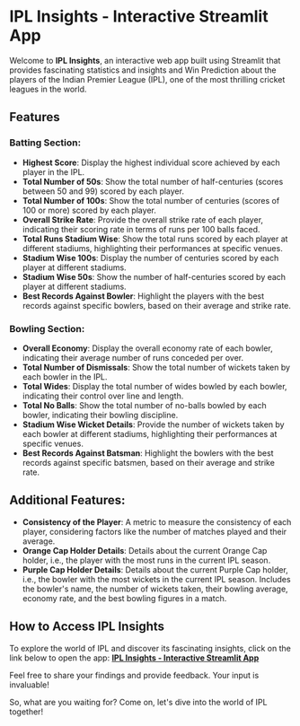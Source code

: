 # IPL Insights - Interactive Streamlit App

Welcome to **IPL Insights**, an interactive web app built using Streamlit that provides fascinating statistics and insights and Win Prediction about the players of the Indian Premier League (IPL), one of the most thrilling cricket leagues in the world.

## Features

### Batting Section:

- **Highest Score**: Display the highest individual score achieved by each player in the IPL.
- **Total Number of 50s**: Show the total number of half-centuries (scores between 50 and 99) scored by each player.
- **Total Number of 100s**: Show the total number of centuries (scores of 100 or more) scored by each player.
- **Overall Strike Rate**: Provide the overall strike rate of each player, indicating their scoring rate in terms of runs per 100 balls faced.
- **Total Runs Stadium Wise**: Show the total runs scored by each player at different stadiums, highlighting their performances at specific venues.
- **Stadium Wise 100s**: Display the number of centuries scored by each player at different stadiums.
- **Stadium Wise 50s**: Show the number of half-centuries scored by each player at different stadiums.
- **Best Records Against Bowler**: Highlight the players with the best records against specific bowlers, based on their average and strike rate.

### Bowling Section:

- **Overall Economy**: Display the overall economy rate of each bowler, indicating their average number of runs conceded per over.
- **Total Number of Dismissals**: Show the total number of wickets taken by each bowler in the IPL.
- **Total Wides**: Display the total number of wides bowled by each bowler, indicating their control over line and length.
- **Total No Balls**: Show the total number of no-balls bowled by each bowler, indicating their bowling discipline.
- **Stadium Wise Wicket Details**: Provide the number of wickets taken by each bowler at different stadiums, highlighting their performances at specific venues.
- **Best Records Against Batsman**: Highlight the bowlers with the best records against specific batsmen, based on their average and strike rate.

## Additional Features:

- **Consistency of the Player**: A metric to measure the consistency of each player, considering factors like the number of matches played and their average.
- **Orange Cap Holder Details**: Details about the current Orange Cap holder, i.e., the player with the most runs in the current IPL season.
- **Purple Cap Holder Details**: Details about the current Purple Cap holder, i.e., the bowler with the most wickets in the current IPL season. Includes the bowler's name, the number of wickets taken, their bowling average, economy rate, and the best bowling figures in a match.

## How to Access IPL Insights

To explore the world of IPL and discover its fascinating insights, click on the link below to open the app:
[**IPL Insights - Interactive Streamlit App**](https://iplnewdashboard-hd4wgmhww66hyhrypvzzsw.streamlit.app/)

Feel free to share your findings and provide feedback. Your input is invaluable!

So, what are you waiting for? Come on, let's dive into the world of IPL together!
